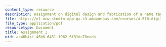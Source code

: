 ```yaml
---
content_type: resource
description: Assignment on digital design and fabrication of a name tag.
file: https://ol-ocw-studio-app-qa.s3.amazonaws.com/courses/4-510-digital-design-fabrication-fall-2008/ac46b4cf46b6648119626f31dc78ecdb_assn1a.pdf
file_type: application/pdf
resourcetype: Document
title: Assignment 1
uid: ac46b4cf-46b6-6481-1962-6f31dc78ecdb
---
```

